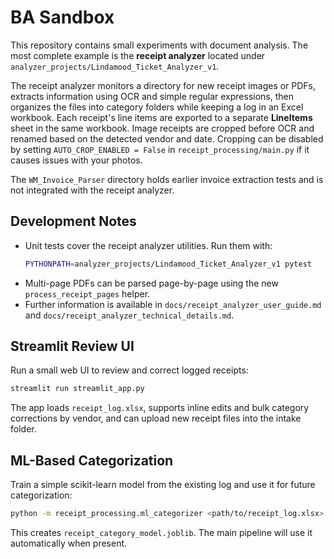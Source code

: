 # BA Sandbox

This repository contains small experiments with document analysis. The most complete example is the **receipt analyzer** located under `analyzer_projects/Lindamood_Ticket_Analyzer_v1`.

The receipt analyzer monitors a directory for new receipt images or PDFs, extracts information using OCR and simple regular expressions, then organizes the files into category folders while keeping a log in an Excel workbook. Each receipt's line items are exported to a separate **LineItems** sheet in the same workbook. Image receipts are cropped before OCR and renamed based on the detected vendor and date. Cropping can be disabled by setting ``AUTO_CROP_ENABLED = False`` in ``receipt_processing/main.py`` if it causes issues with your photos.

The `WM_Invoice_Parser` directory holds earlier invoice extraction tests and is not integrated with the receipt analyzer.

## Development Notes
- Unit tests cover the receipt analyzer utilities. Run them with:
  ```bash
  PYTHONPATH=analyzer_projects/Lindamood_Ticket_Analyzer_v1 pytest
  ```
- Multi-page PDFs can be parsed page-by-page using the new `process_receipt_pages` helper.
- Further information is available in `docs/receipt_analyzer_user_guide.md` and `docs/receipt_analyzer_technical_details.md`.

## Streamlit Review UI
Run a small web UI to review and correct logged receipts:

```bash
streamlit run streamlit_app.py
```

The app loads `receipt_log.xlsx`, supports inline edits and bulk category
corrections by vendor, and can upload new receipt files into the intake
folder.

## ML-Based Categorization
Train a simple scikit-learn model from the existing log and use it for future
categorization:

```bash
python -m receipt_processing.ml_categorizer <path/to/receipt_log.xlsx>
```

This creates `receipt_category_model.joblib`. The main pipeline will use it
automatically when present.

